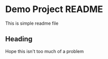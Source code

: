 # Demo Project README

This is simple readme file

## Heading

Hope this isn't too much of a problem